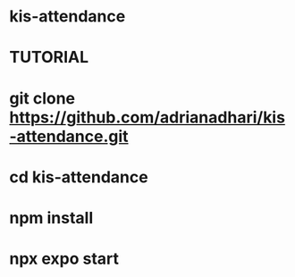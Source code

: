 # kis-attendance
# TUTORIAL
# git clone https://github.com/adrianadhari/kis-attendance.git
# cd kis-attendance
# npm install
# npx expo start